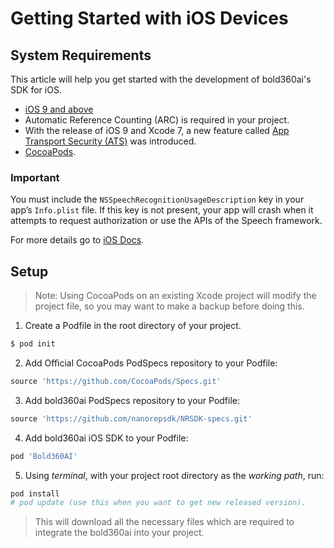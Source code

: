 # Getting Started with iOS Devices

## System Requirements  

This article will help you get started with the development of bold360ai's SDK for iOS.

* [iOS 9 and above](https://developer.apple.com/library/content/releasenotes/General/WhatsNewIniOS/Articles/iOS9.html#//apple_ref/doc/uid/TP40016198-SW1)
* Automatic Reference Counting (ARC) is required in your project.
* With the release of iOS 9 and Xcode 7, a new feature called [App Transport Security (ATS)](https://developer.apple.com/library/content/documentation/General/Reference/InfoPlistKeyReference/Articles/CocoaKeys.html#//apple_ref/doc/uid/TP40009251-SW35) was introduced.
* [CocoaPods](https://guides.cocoapods.org/using/getting-started.html).

### Important

You must include the `NSSpeechRecognitionUsageDescription` key in your app’s `Info.plist` file. If this key is not present, your app will crash when it attempts to request authorization or use the APIs of the Speech framework.

For more details go to [iOS Docs](https://developer.apple.com/documentation/speech/asking_permission_to_use_speech_recognition).

## Setup

>Note: Using CocoaPods on an existing Xcode project will modify the project file, so you may want to make a backup before doing this.
1. Create a Podfile in the root directory of your project.

```sh
$ pod init
```

2. Add Official CocoaPods PodSpecs repository to your Podfile:

```ruby
source 'https://github.com/CocoaPods/Specs.git'
```

3. Add bold360ai PodSpecs repository to your Podfile:

```ruby
source 'https://github.com/nanorepsdk/NRSDK-specs.git'
```

4. Add bold360ai iOS SDK to your Podfile:
    
```ruby
pod 'Bold360AI'
```

5. Using *terminal*, with your project root directory as the *working path*, run:

```ruby
pod install
# pod update (use this when you want to get new released version).
```

>This will download all the necessary files which are required to integrate the bold360ai into your project.
